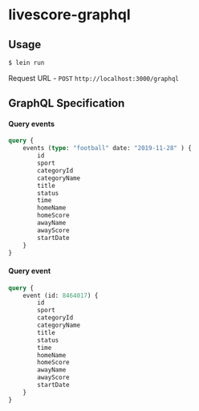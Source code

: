 # livescore-graphql

## Usage

```bash
$ lein run
```

Request URL - `POST` `http://localhost:3000/graphql`

## GraphQL Specification

#### Query events

```graphql
query {
    events (type: "football" date: "2019-11-28" ) {
        id
        sport
        categoryId
        categoryName
        title
        status
        time
        homeName
        homeScore
        awayName
        awayScore
        startDate
    }
}
```

#### Query event

```graphql
query {
    event (id: 8464017) {
        id
        sport
        categoryId
        categoryName
        title
        status
        time
        homeName
        homeScore
        awayName
        awayScore
        startDate
    }
}
```
